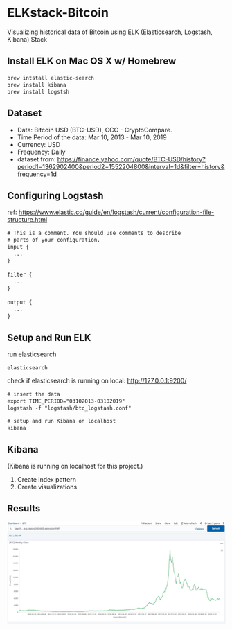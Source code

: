 # ELKstack-Bitcoin
Visualizing historical data of Bitcoin using ELK (Elasticsearch, Logstash, Kibana) Stack

## Install ELK on Mac OS X w/ Homebrew
```
brew intstall elastic-search
brew install kibana
brew install logstsh
```

## Dataset
* Data: Bitcoin USD (BTC-USD), CCC - CryptoCompare.
* Time Period of the data: Mar 10, 2013 - Mar 10, 2019
* Currency: USD
* Frequency: Daily
* dataset from: https://finance.yahoo.com/quote/BTC-USD/history?period1=1362902400&period2=1552204800&interval=1d&filter=history&frequency=1d

## Configuring Logstash
ref: https://www.elastic.co/guide/en/logstash/current/configuration-file-structure.html
```
# This is a comment. You should use comments to describe
# parts of your configuration.
input {
  ...
}

filter {
  ...
}

output {
  ...
}
```

## Setup and Run ELK
run elasticsearch
```
elasticsearch
```
check if elasticsearch is running on local: http://127.0.0.1:9200/ 
```
# insert the data
export TIME_PERIOD="03102013-03102019"
logstash -f "logstash/btc_logstash.conf"
```
```
# setup and run Kibana on localhost
kibana
```

## Kibana
(Kibana is running on localhost for this project.)
1. Create index pattern
2. Create visualizations

## Results
![Alt text](results/032013-032019.jpg?raw=true "Weekly 03102013-03102019")